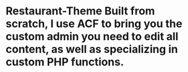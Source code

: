 # Restaurant-Theme Built from scratch,  I use ACF  to bring you the custom admin you need to edit all content, as well as specializing in custom PHP functions.
